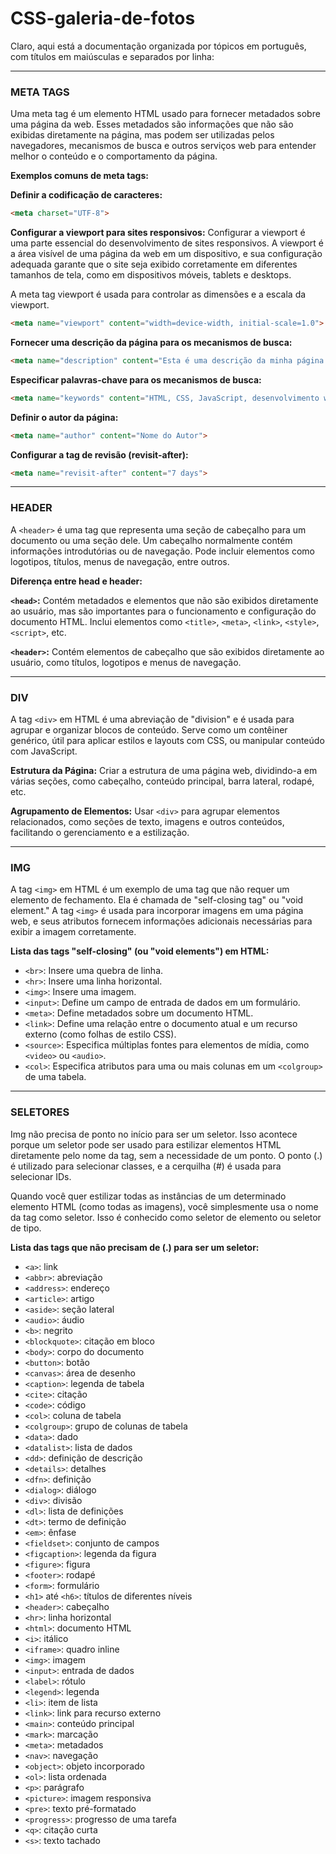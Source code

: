 # CSS-galeria-de-fotos

Claro, aqui está a documentação organizada por tópicos em português, com títulos em maiúsculas e separados por linha:

---

### META TAGS

Uma meta tag é um elemento HTML usado para fornecer metadados sobre uma página da web. Esses metadados são informações que não são exibidas diretamente na página, mas podem ser utilizadas pelos navegadores, mecanismos de busca e outros serviços web para entender melhor o conteúdo e o comportamento da página.

**Exemplos comuns de meta tags:**

**Definir a codificação de caracteres:**

```html
<meta charset="UTF-8">
```

**Configurar a viewport para sites responsivos:** Configurar a viewport é uma parte essencial do desenvolvimento de sites responsivos. A viewport é a área visível de uma página da web em um dispositivo, e sua configuração adequada garante que o site seja exibido corretamente em diferentes tamanhos de tela, como em dispositivos móveis, tablets e desktops.

A meta tag viewport é usada para controlar as dimensões e a escala da viewport.

```html
<meta name="viewport" content="width=device-width, initial-scale=1.0">
```

**Fornecer uma descrição da página para os mecanismos de busca:**

```html
<meta name="description" content="Esta é uma descrição da minha página da web.">
```

**Especificar palavras-chave para os mecanismos de busca:**

```html
<meta name="keywords" content="HTML, CSS, JavaScript, desenvolvimento web">
```

**Definir o autor da página:**

```html
<meta name="author" content="Nome do Autor">
```

**Configurar a tag de revisão (revisit-after):**

```html
<meta name="revisit-after" content="7 days">
```

---

### HEADER

A `<header>` é uma tag que representa uma seção de cabeçalho para um documento ou uma seção dele. Um cabeçalho normalmente contém informações introdutórias ou de navegação. Pode incluir elementos como logotipos, títulos, menus de navegação, entre outros.

**Diferença entre head e header:**

**`<head>`:** Contém metadados e elementos que não são exibidos diretamente ao usuário, mas são importantes para o funcionamento e configuração do documento HTML. Inclui elementos como `<title>`, `<meta>`, `<link>`, `<style>`, `<script>`, etc.

**`<header>`:** Contém elementos de cabeçalho que são exibidos diretamente ao usuário, como títulos, logotipos e menus de navegação.

---

### DIV

A tag `<div>` em HTML é uma abreviação de "division" e é usada para agrupar e organizar blocos de conteúdo. Serve como um contêiner genérico, útil para aplicar estilos e layouts com CSS, ou manipular conteúdo com JavaScript.

**Estrutura da Página:** Criar a estrutura de uma página web, dividindo-a em várias seções, como cabeçalho, conteúdo principal, barra lateral, rodapé, etc.

**Agrupamento de Elementos:** Usar `<div>` para agrupar elementos relacionados, como seções de texto, imagens e outros conteúdos, facilitando o gerenciamento e a estilização.

---

### IMG

A tag `<img>` em HTML é um exemplo de uma tag que não requer um elemento de fechamento. Ela é chamada de "self-closing tag" ou "void element." A tag `<img>` é usada para incorporar imagens em uma página web, e seus atributos fornecem informações adicionais necessárias para exibir a imagem corretamente.

**Lista das tags "self-closing" (ou "void elements") em HTML:**

- `<br>`: Insere uma quebra de linha.
- `<hr>`: Insere uma linha horizontal.
- `<img>`: Insere uma imagem.
- `<input>`: Define um campo de entrada de dados em um formulário.
- `<meta>`: Define metadados sobre um documento HTML.
- `<link>`: Define uma relação entre o documento atual e um recurso externo (como folhas de estilo CSS).
- `<source>`: Especifica múltiplas fontes para elementos de mídia, como `<video>` ou `<audio>`.
- `<col>`: Especifica atributos para uma ou mais colunas em um `<colgroup>` de uma tabela.

---

### SELETORES

Img não precisa de ponto no início para ser um seletor. Isso acontece porque um seletor pode ser usado para estilizar elementos HTML diretamente pelo nome da tag, sem a necessidade de um ponto. O ponto (.) é utilizado para selecionar classes, e a cerquilha (#) é usada para selecionar IDs.

Quando você quer estilizar todas as instâncias de um determinado elemento HTML (como todas as imagens), você simplesmente usa o nome da tag como seletor. Isso é conhecido como seletor de elemento ou seletor de tipo.

**Lista das tags que não precisam de (.) para ser um seletor:**

- `<a>`: link
- `<abbr>`: abreviação
- `<address>`: endereço
- `<article>`: artigo
- `<aside>`: seção lateral
- `<audio>`: áudio
- `<b>`: negrito
- `<blockquote>`: citação em bloco
- `<body>`: corpo do documento
- `<button>`: botão
- `<canvas>`: área de desenho
- `<caption>`: legenda de tabela
- `<cite>`: citação
- `<code>`: código
- `<col>`: coluna de tabela
- `<colgroup>`: grupo de colunas de tabela
- `<data>`: dado
- `<datalist>`: lista de dados
- `<dd>`: definição de descrição
- `<details>`: detalhes
- `<dfn>`: definição
- `<dialog>`: diálogo
- `<div>`: divisão
- `<dl>`: lista de definições
- `<dt>`: termo de definição
- `<em>`: ênfase
- `<fieldset>`: conjunto de campos
- `<figcaption>`: legenda da figura
- `<figure>`: figura
- `<footer>`: rodapé
- `<form>`: formulário
- `<h1>` até `<h6>`: títulos de diferentes níveis
- `<header>`: cabeçalho
- `<hr>`: linha horizontal
- `<html>`: documento HTML
- `<i>`: itálico
- `<iframe>`: quadro inline
- `<img>`: imagem
- `<input>`: entrada de dados
- `<label>`: rótulo
- `<legend>`: legenda
- `<li>`: item de lista
- `<link>`: link para recurso externo
- `<main>`: conteúdo principal
- `<mark>`: marcação
- `<meta>`: metadados
- `<nav>`: navegação
- `<object>`: objeto incorporado
- `<ol>`: lista ordenada
- `<p>`: parágrafo
- `<picture>`: imagem responsiva
- `<pre>`: texto pré-formatado
- `<progress>`: progresso de uma tarefa
- `<q>`: citação curta
- `<s>`: texto tachado
